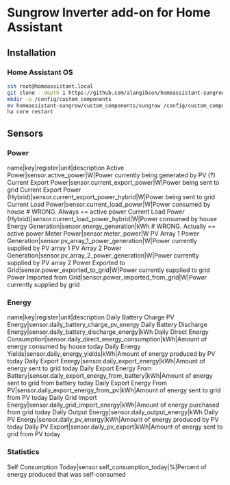 # Sungrow Inverter add-on for Home Assistant

## Installation

### Home Assistant OS

```bash
ssh root@homeassistant.local
git clone --depth 1 https://github.com/alangibson/homeassistant-sungrow.git
mkdir -p /config/custom_components
mv homeassistant-sungrow/custom_components/sungrow /config/custom_components/
ha core restart
```

## Sensors


### Power

name|key|register|unit|description
Active Power|sensor.active_power|W|Power currently being generated by PV (?)
Current Export Power|sensor.current_export_power|W|Power being sent to grid
Current Export Power (Hybrid)|sensor.current_export_power_hybrid|W|Power being sent to grid
Current Load Power|sensor.current_load_power|W|Power consumed by house      # WRONG. Always == active power
Current Load Power (Hybrid)|sensor.current_load_power_hybrid|W|Power consumed by house
Energy Generation|sensor.energy_generation|kWh  # WRONG. Actually == active power
Meter Power|sensor.meter_power|W
PV Array 1 Power Generation|sensor.pv_array_1_power_generation|W|Power currently supplied by PV array 1
PV Array 2 Power Generation|sensor.pv_array_2_power_generation|W|Power currently supplied by PV array 2
Power Exported to Grid|sensor.power_exported_to_grid|W|Power currently supplied to grid
Power Imported from Grid|sensor.power_imported_from_grid|W|Power currently supplied by grid

### Energy

name|key|register|unit|description
Daily Battery Charge PV Energy|sensor.daily_battery_charge_pv_energy
Daily Battery Discharge Energy|sensor.daily_battery_discharge_energy|kWh
Daily Direct Energy Consumption|sensor.daily_direct_energy_consumption|kWh|Amount of energy consumed by house today
Daily Energy Yields|sensor.daily_energy_yields|kWh|Amount of energy produced by PV today
Daily Export Energy|sensor.daily_export_energy|kWh|Amount of energy sent to grid today
Daily Export Energy From Battery|sensor.daily_export_energy_from_battery|kWh|Amount of energy sent to grid from battery today
Daily Export Energy From PV|sensor.daily_export_energy_from_pv|kWh|Amount of energy sent to grid from PV today
Daily Grid Import Energy|sensor.daily_grid_import_energy|kWh|Amount of energy purchased from grid today
Daily Output Energy|sensor.daily_output_energy|kWh
Daily PV Energy|sensor.daily_pv_energy|kWh|Amount of energy produced by PV today
Daily PV Export|sensor.daily_pv_export|kWh|Amount of energy sent to grid from PV today

### Statistics

Self Consumption Today|sensor.self_consumption_today|%|Percent of energy produced that was self-consumed
